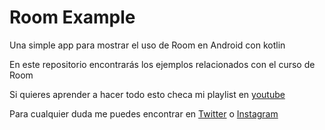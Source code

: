 # Room Example
Una simple app para mostrar el uso de Room en Android con kotlin

En este repositorio encontrarás los ejemplos relacionados con el curso de Room

Si quieres aprender a hacer todo esto checa mi playlist en [youtube](https://www.youtube.com/playlist?list=PLOAg1O9FnNv7HS_gEj848u-X9bZs6x59n)

Para cualquier duda me puedes encontrar en [Twitter](https://twitter.com/saulmaos) o [Instagram](https://www.instagram.com/saulmaos/)